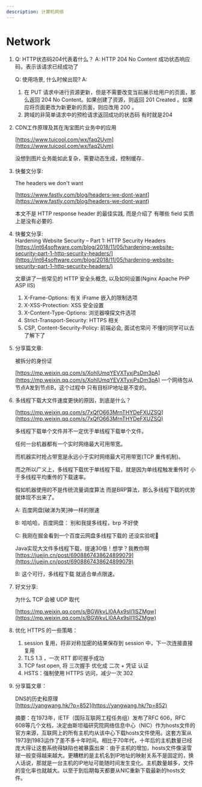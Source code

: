 ```yaml
---
description: 计算机网络
---
```


# Network

1. Q: HTTP状态码204代表着什么？ A: HTTP 204 No Content 成功状态响应码，表示该请求已经成功了

   Q: 使用场景, 什么时候出现? A:

   1. 在 PUT 请求中进行资源更新，但是不需要改变当前展示给用户的页面，那么返回 204 No Content。如果创建了资源，则返回 201 Created 。如果应将页面更改为新更新的页面，则应改用 200 。
   2. 跨域的非简单请求中的预检请求返回成功的状态码 有时就是204

2. CDN工作原理及其在淘宝图片业务中的应用

   [https://www.tuicool.com/wx/faq2Uvm](https://www.tuicool.com/wx/faq2Uvm)

   没想到图片业务能如此复杂，需要动态生成，控制缓存..

3. 快餐文分享:

   The headers we don't want

   [https://www.fastly.com/blog/headers-we-dont-want](https://www.fastly.com/blog/headers-we-dont-want)

   本文不是 HTTP response header 的最佳实践, 而是介绍了 有哪些 field 实质上是没有必要的.

4. 快餐文分享:   
   Hardening Website Security – Part 1: HTTP Security Headers [https://int64software.com/blog/2018/11/05/hardening-website-security-part-1-http-security-headers/](https://int64software.com/blog/2018/11/05/hardening-website-security-part-1-http-security-headers/)

   文章讲了一些常见的 HTTP 安全头概念, 以及如何设置\(Nginx Apache PHP ASP IIS\)

   1. X-Frame-Options: 有关 iFrame 嵌入的限制选项
   2. X-XSS-Protection: XSS 安全设置
   3. X-Content-Type-Options: 浏览器嗅探文件选项
   4. Strict-Transport-Security: HTTPS 相关
   5. CSP, Content-Security-Policy: 前端必会, 面试也常问 不懂的同学可以去了解下了

5. 分享篇文章:

   被拆分的身份证

   [https://mp.weixin.qq.com/s/XohlUmqYEVXTyxjPsDm3pA](https://mp.weixin.qq.com/s/XohlUmqYEVXTyxjPsDm3pA) 一个网络包从节点A发到节点B，这个过程中 只有目标IP地址是不变的。

6. 多线程下载大文件速度更快的原因，到底是什么？

   [https://mp.weixin.qq.com/s/7xQfO663MrnTHYDeFXUZSQ](https://mp.weixin.qq.com/s/7xQfO663MrnTHYDeFXUZSQ)

   多线程下载单个文件并不一定优于单线程下载单个文件。

   任何一台机器都有一个实时网络最大可用带宽。

   而机器实时抢占带宽是永远小于实时网络最大可用带宽\(TCP 重传机制\)。

   而之所以广义上，多线程下载优于单线程下载，就是因为单线程触发重传时 小于多线程平均重传的下载速率。

   假如机器使用的不是传统流量调度算法 而是BRP算法，那么多线程下载的优势 就体现不出来了。

   A: 百度网盘\[破涕为笑\]神一样的限速

   B: 哈哈哈，百度网盘： 别和我提多线程，brp 不好使

   C: 我刚在掘金看到一个百度云网盘多线程下载的 还没实验呢🌚

   Java实现大文件多线程下载，提速30倍！想学？我教你啊 [https://juejin.cn/post/6908867438624899079](https://juejin.cn/post/6908867438624899079)

   B: 这个可行，多线程下载 就适合单点限速。

7. 好文分享:

   为什么 TCP 会被 UDP 取代

   [https://mp.weixin.qq.com/s/BGWkvLl0AAx9slI1lSZMgw](https://mp.weixin.qq.com/s/BGWkvLl0AAx9slI1lSZMgw)

8. 优化 HTTPS 的一些策略：
   1. session 复用，将非对称加密的结果保存到 session 中，下一次连接直接复用
   2. TLS 1.3 ，一次 RTT 即可握手成功
   3. TCP fast open, 将 三次握手 优化成 二次 + 凭证 认证
   4. HSTS：强制使用 HTTPS 访问，减少一次 302
9. 分享篇文章：

   DNS的历史和原理   
   [https://yangwang.hk/?p=852](https://yangwang.hk/?p=852)

   摘要：在1973年，IETF（国际互联网工程任务组）发布了RFC 606，RFC 608等几个文档，决定由斯坦福研究院网络信息中心（NIC）作为hosts文件的官方来源，互联网上的所有主机均从该中心下载hosts文件使用。这套方案从1973到1983运作了差不多十年时间。相比于70年代，十年后的主机数量已经庞大得让这套系统得缺陷也被暴露出来：由于主机的增加，hosts文件像滚雪球一般变得越来越大。更糟糕的是主机名到IP地址的映射关系不是固定的，换人话说，那就是一台主机的IP地址可能随时间发生变化。主机数量越多，文件的变化率也就越大。以至于到后期每天都要从NIC重新下载最新的hosts文件。

